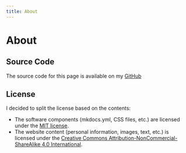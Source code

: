 ```yaml
---
title: About
---
```


# About

## Source Code
The source code for this page is available on my [GitHub](https://github.com/ElectronPlant/personal-page)


## License
I decided to split the license based on the contents:

* The software components (mkdocs.yml, CSS files, etc.) are licensed under the [MIT license](https://choosealicense.com/licenses/mit/).
* The website content (personal information, images, text, etc.) is licensed under the [Creative Commons Attribution-NonCommercial-ShareAlike 4.0 International](https://creativecommons.org/licenses/by-nc-sa/4.0/).